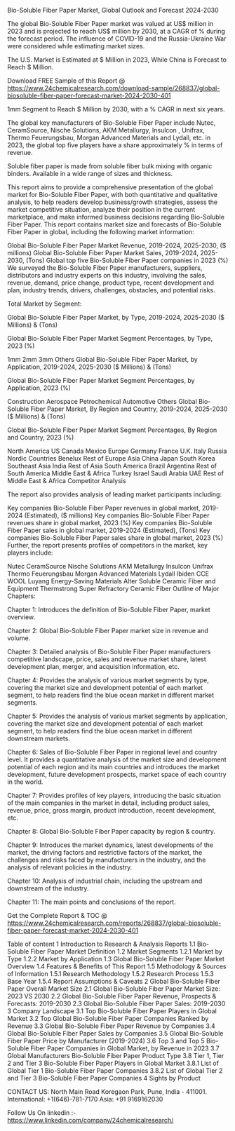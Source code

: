 Bio-Soluble Fiber Paper Market, Global Outlook and Forecast 2024-2030

The global Bio-Soluble Fiber Paper market was valued at US$ million in 2023 and is projected to reach US$ million by 2030, at a CAGR of % during the forecast period. The influence of COVID-19 and the Russia-Ukraine War were considered while estimating market sizes.

The U.S. Market is Estimated at $ Million in 2023, While China is Forecast to Reach $ Million.

Download FREE Sample of this Report @ https://www.24chemicalresearch.com/download-sample/268837/global-biosoluble-fiber-paper-forecast-market-2024-2030-401

1mm Segment to Reach $ Million by 2030, with a % CAGR in next six years.

The global key manufacturers of Bio-Soluble Fiber Paper include Nutec, CeramSource, Nische Solutions, AKM Metallurgy, Insulcon , Unifrax, Thermo Feuerungsbau, Morgan Advanced Materials and Lydall, etc. in 2023, the global top five players have a share approximately % in terms of revenue.

Soluble fiber paper is made from soluble fiber bulk mixing with organic binders. Available in a wide range of sizes and thickness.

This report aims to provide a comprehensive presentation of the global market for Bio-Soluble Fiber Paper, with both quantitative and qualitative analysis, to help readers develop business/growth strategies, assess the market competitive situation, analyze their position in the current marketplace, and make informed business decisions regarding Bio-Soluble Fiber Paper. This report contains market size and forecasts of Bio-Soluble Fiber Paper in global, including the following market information:

Global Bio-Soluble Fiber Paper Market Revenue, 2019-2024, 2025-2030, ($ millions)
Global Bio-Soluble Fiber Paper Market Sales, 2019-2024, 2025-2030, (Tons)
Global top five Bio-Soluble Fiber Paper companies in 2023 (%)
We surveyed the Bio-Soluble Fiber Paper manufacturers, suppliers, distributors and industry experts on this industry, involving the sales, revenue, demand, price change, product type, recent development and plan, industry trends, drivers, challenges, obstacles, and potential risks.

Total Market by Segment:

Global Bio-Soluble Fiber Paper Market, by Type, 2019-2024, 2025-2030 ($ Millions) & (Tons)

Global Bio-Soluble Fiber Paper Market Segment Percentages, by Type, 2023 (%)

1mm
2mm
3mm
Others
Global Bio-Soluble Fiber Paper Market, by Application, 2019-2024, 2025-2030 ($ Millions) & (Tons)

Global Bio-Soluble Fiber Paper Market Segment Percentages, by Application, 2023 (%)

Construction
Aerospace
Petrochemical
Automotive
Others
Global Bio-Soluble Fiber Paper Market, By Region and Country, 2019-2024, 2025-2030 ($ Millions) & (Tons)

Global Bio-Soluble Fiber Paper Market Segment Percentages, By Region and Country, 2023 (%)

North America
US
Canada
Mexico
Europe
Germany
France
U.K.
Italy
Russia
Nordic Countries
Benelux
Rest of Europe
Asia
China
Japan
South Korea
Southeast Asia
India
Rest of Asia
South America
Brazil
Argentina
Rest of South America
Middle East & Africa
Turkey
Israel
Saudi Arabia
UAE
Rest of Middle East & Africa
Competitor Analysis

The report also provides analysis of leading market participants including:

Key companies Bio-Soluble Fiber Paper revenues in global market, 2019-2024 (Estimated), ($ millions)
Key companies Bio-Soluble Fiber Paper revenues share in global market, 2023 (%)
Key companies Bio-Soluble Fiber Paper sales in global market, 2019-2024 (Estimated), (Tons)
Key companies Bio-Soluble Fiber Paper sales share in global market, 2023 (%)
Further, the report presents profiles of competitors in the market, key players include:

Nutec
CeramSource
Nische Solutions
AKM Metallurgy
Insulcon 
Unifrax
Thermo Feuerungsbau
Morgan Advanced Materials
Lydall
Ibiden
CCE WOOL
Luyang Energy-Saving Materials
Alter Soluble Ceramic Fiber and Equipment
Thermstrong
Super Refractory Ceramic Fiber
Outline of Major Chapters:

Chapter 1: Introduces the definition of Bio-Soluble Fiber Paper, market overview.

Chapter 2: Global Bio-Soluble Fiber Paper market size in revenue and volume.

Chapter 3: Detailed analysis of Bio-Soluble Fiber Paper manufacturers competitive landscape, price, sales and revenue market share, latest development plan, merger, and acquisition information, etc.

Chapter 4: Provides the analysis of various market segments by type, covering the market size and development potential of each market segment, to help readers find the blue ocean market in different market segments.

Chapter 5: Provides the analysis of various market segments by application, covering the market size and development potential of each market segment, to help readers find the blue ocean market in different downstream markets.

Chapter 6: Sales of Bio-Soluble Fiber Paper in regional level and country level. It provides a quantitative analysis of the market size and development potential of each region and its main countries and introduces the market development, future development prospects, market space of each country in the world.

Chapter 7: Provides profiles of key players, introducing the basic situation of the main companies in the market in detail, including product sales, revenue, price, gross margin, product introduction, recent development, etc.

Chapter 8: Global Bio-Soluble Fiber Paper capacity by region & country.

Chapter 9: Introduces the market dynamics, latest developments of the market, the driving factors and restrictive factors of the market, the challenges and risks faced by manufacturers in the industry, and the analysis of relevant policies in the industry.

Chapter 10: Analysis of industrial chain, including the upstream and downstream of the industry.

Chapter 11: The main points and conclusions of the report.

Get the Complete Report & TOC @ https://www.24chemicalresearch.com/reports/268837/global-biosoluble-fiber-paper-forecast-market-2024-2030-401

Table of content
1 Introduction to Research & Analysis Reports
1.1 Bio-Soluble Fiber Paper Market Definition
1.2 Market Segments
1.2.1 Market by Type
1.2.2 Market by Application
1.3 Global Bio-Soluble Fiber Paper Market Overview
1.4 Features & Benefits of This Report
1.5 Methodology & Sources of Information
1.5.1 Research Methodology
1.5.2 Research Process
1.5.3 Base Year
1.5.4 Report Assumptions & Caveats
2 Global Bio-Soluble Fiber Paper Overall Market Size
2.1 Global Bio-Soluble Fiber Paper Market Size: 2023 VS 2030
2.2 Global Bio-Soluble Fiber Paper Revenue, Prospects & Forecasts: 2019-2030
2.3 Global Bio-Soluble Fiber Paper Sales: 2019-2030
3 Company Landscape
3.1 Top Bio-Soluble Fiber Paper Players in Global Market
3.2 Top Global Bio-Soluble Fiber Paper Companies Ranked by Revenue
3.3 Global Bio-Soluble Fiber Paper Revenue by Companies
3.4 Global Bio-Soluble Fiber Paper Sales by Companies
3.5 Global Bio-Soluble Fiber Paper Price by Manufacturer (2019-2024)
3.6 Top 3 and Top 5 Bio-Soluble Fiber Paper Companies in Global Market, by Revenue in 2023
3.7 Global Manufacturers Bio-Soluble Fiber Paper Product Type
3.8 Tier 1, Tier 2 and Tier 3 Bio-Soluble Fiber Paper Players in Global Market
3.8.1 List of Global Tier 1 Bio-Soluble Fiber Paper Companies
3.8.2 List of Global Tier 2 and Tier 3 Bio-Soluble Fiber Paper Companies
4 Sights by Product

CONTACT US:
North Main Road Koregaon Park, Pune, India - 411001.
International: +1(646)-781-7170
Asia: +91 9169162030

Follow Us On linkedin :- https://www.linkedin.com/company/24chemicalresearch/
